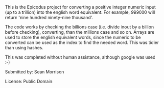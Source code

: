 This is the Epicodus project for converting a positive integer numeric input (up to a trillion) into the english word equivalent.
For example, 999000 will return 'nine hundred ninety-nine thousand'.

The code works by checking the billions case (i.e. divide inout by a billion before checking), converting, than the millions case and so on.
Arrays are used to store the english equivalent words, since the numeric to be converted can be used as the index to find the needed word.
This was tidier than using hashes.

This was completed without human assistance, although google was used :-)

Submitted by: Sean Morrison

License: Public Domain
      
